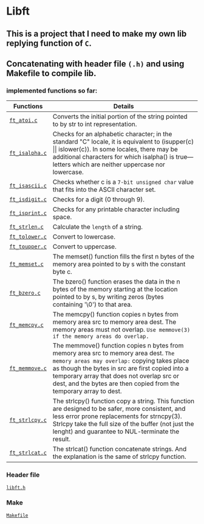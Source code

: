 # Libft
## This is a project that I need to make my own lib replying function of `C`.
## Concatenating with header file `(.h)` and using Makefile to compile lib.

### implemented functions so far:
| Functions |  Details |
| --------- | -------- |
| [`ft_atoi.c`](https://github.com/vinicius-f-pereira/42_libft/blob/main/ft_atoi.c) | Converts the initial portion of the string pointed to by str to int representation.
[`ft_isalpha.c`](https://github.com/vinicius-f-pereira/42_libft/blob/main/ft_isalpha.c) | Checks for an alphabetic character; in the standard "C" locale,  it  is  equivalent  to (isupper(c)  \|\|  islower(c)). In some locales, there may be additional characters for which isalpha() is true—letters which are neither uppercase nor lowercase.
[`ft_isascii.c`](https://github.com/vinicius-f-pereira/42_libft/blob/main/ft_isascii.c) | Checks whether c is a `7‐bit unsigned char` value that fits into the ASCII character set.
[`ft_isdigit.c`](https://github.com/vinicius-f-pereira/42_libft/blob/main/ft_isdigit.c) | Checks for a digit (0 through 9).
[`ft_isprint.c`](https://github.com/vinicius-f-pereira/42_libft/blob/main/ft_isprint.c) | Checks for any printable character including space.
[`ft_strlen.c`](https://github.com/vinicius-f-pereira/42_libft/blob/main/ft_strlen.c) | Calculate the `length` of a string.
[`ft_tolower.c`](https://github.com/vinicius-f-pereira/42_libft/blob/main/ft_tolower.c) | Convert to lowercase.
[`ft_toupper.c`](https://github.com/vinicius-f-pereira/42_libft/blob/main/ft_toupper.c) | Convert to uppercase.
[`ft_memset.c`](https://github.com/vinicius-f-pereira/42_libft/blob/main/ft_memset.c) | The memset() function fills the first n bytes of the memory area pointed to by s with the constant byte c.
[`ft_bzero.c`](https://github.com/vinicius-f-pereira/42_libft/blob/main/ft_bzero.c) | The bzero() function erases the data in the n bytes of the memory starting at the location pointed to by s, by writing zeros (bytes containing '\0') to that area.
[`ft_memcpy.c`](https://github.com/vinicius-f-pereira/42_libft/blob/main/ft_memcpy.c) | The memcpy() function copies n bytes from memory area src to memory area dest. The memory areas must not overlap. `Use memmove(3) if the memory areas do overlap.`
[`ft_memmove.c`](https://github.com/vinicius-f-pereira/42_libft/blob/main/ft_memmove.c) | The memmove() function copies n bytes from memory area src to memory area dest. `The memory areas may overlap:` copying takes place as though the bytes in src are first copied into a temporary array that does not overlap src or dest, and the bytes are then copied from the temporary array to dest.
[`ft_strlcpy.c`](https://github.com/vinicius-f-pereira/42_libft/blob/main/ft_strlcpy.c) | The strlcpy() function copy a string. This function are designed to be safer, more consistent, and less error prone replacements for strncpy(3). Strlcpy take the full size of the buffer (not just the lenght) and guarantee to NUL-terminate the result.
[`ft_strlcat.c`](https://github.com/vinicius-f-pereira/42_libft/blob/main/ft_strlcpy.c) | The strlcat() function concatenate strings. And the explanation is the same of strlcpy function.

### Header file
[`libft.h`](https://github.com/vinicius-f-pereira/42_libft/blob/main/libft.h)

### Make
[`Makefile`](https://github.com/vinicius-f-pereira/42_libft/blob/main/Makefile)


